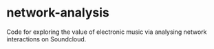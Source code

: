 network-analysis
================

Code for exploring the value of electronic music via analysing network interactions on Soundcloud.
